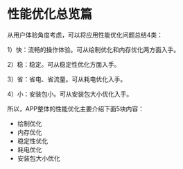 # 性能优化总览篇

从用户体验角度考虑，可以将应用性能优化问题总结4类：

1）快：流畅的操作体验。可从绘制优化和内存优化两方面入手。

2）稳：稳定。可从稳定性优化方面入手。

3）省：省电、省流量。可从耗电优化入手。

4）小：安装包小。可从安装包大小优化入手。

所以，APP整体的性能优化主要介绍下面5块内容：

* 绘制优化
* 内存优化
* 稳定性优化
* 耗电优化
* 安装包大小优化
